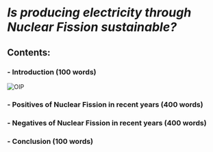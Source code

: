 # *Is producing electricity through Nuclear Fission sustainable?*
## Contents:
### - Introduction (100 words)
![OIP](https://github.com/Parks05/Parks05.github.io/assets/147323679/c1be4cb3-b1be-40fc-a01b-f6402aad6d3c)
### - Positives of Nuclear Fission in recent years (400 words)
### - Negatives of Nuclear Fission in recent years (400 words)
### - Conclusion (100 words)














